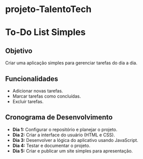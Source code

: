 # projeto-TalentoTech
# To-Do List Simples
## Objetivo
Criar uma aplicação simples para gerenciar tarefas do dia a dia.

## Funcionalidades
- Adicionar novas tarefas.
- Marcar tarefas como concluídas.
- Excluir tarefas.

## Cronograma de Desenvolvimento
- **Dia 1:** Configurar o repositório e planejar o projeto.
- **Dia 2:** Criar a interface do usuário (HTML e CSS).
- **Dia 3:** Desenvolver a lógica do aplicativo usando JavaScript.
- **Dia 4:** Testar e documentar o projeto.
- **Dia 5:** Criar e publicar um site simples para apresentação.
